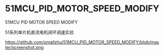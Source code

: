 # 51MCU_PID_MOTOR_SPEED_MODIFY
51MCU  PID MOTOR SPEED MODIFY


51系列单片机直流电机闭环调速实验



https://github.com/smallzhu/51MCU_PID_MOTOR_SPEED_MODIFY/blob/master/screenshot.png
